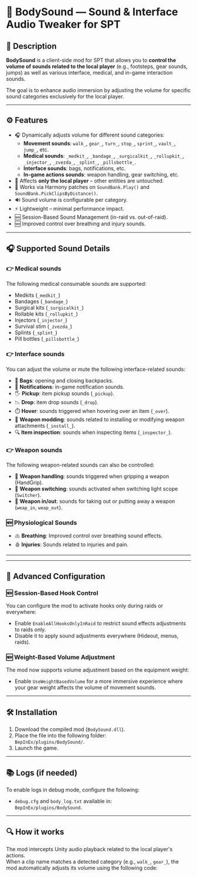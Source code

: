 # 🦶 BodySound — Sound & Interface Audio Tweaker for SPT

## 🎯 Description

**BodySound** is a client-side mod for SPT that allows you to **control the volume of sounds related to the local player** (e.g., footsteps, gear sounds, jumps) as well as various interface, medical, and in-game interaction sounds.

The goal is to enhance audio immersion by adjusting the volume for specific sound categories exclusively for the local player.

---

## ⚙️ Features

- 🎧 Dynamically adjusts volume for different sound categories:
  - **Movement sounds**: `walk_`, `gear_`, `turn_`, `stop_`, `sprint_`, `vault_`, `jump_`, etc.
  - **Medical sounds**: `_medkit_`, `_bandage_`, `_surgicalkit_`, `_rollupkit_`, `_injector_`, `_zvezda_`, `_splint_`, `_pillsbottle_`.
  - **Interface sounds**: bags, notifications, etc.
  - **In-game actions sounds**: weapon handling, gear switching, etc.
- 👤 Affects **only the local player** – other entities are untouched.
- 🔁 Works via Harmony patches on `SoundBank.Play()` and `SoundBank.PickClipsByDistance()`.
- 🔊 Sound volume is configurable per category.
- ⚡ Lightweight – minimal performance impact.
- 🆕 Session-Based Sound Management (in-raid vs. out-of-raid).
- 🆕 Improved control over breathing and injury sounds.

---

## 🎧 Supported Sound Details

### 👉 Medical sounds

The following medical consumable sounds are supported:

- Medkits (`_medkit_`)
- Bandages (`_bandage_`)
- Surgical kits (`_surgicalkit_`)
- Rollable kits (`_rollupkit_`)
- Injectors (`_injector_`)
- Survival stim (`_zvezda_`)
- Splints (`_splint_`)
- Pill bottles (`_pillsbottle_`)

### 👉 Interface sounds

You can adjust the volume or mute the following interface-related sounds:

- 🎒 **Bags**: opening and closing backpacks.
- 📢 **Notifications**: in-game notification sounds.
- 🖐️ **Pickup**: item pickup sounds (`_pickup`).
- 📉 **Drop**: item drop sounds (`_drop`).
- ⏱️ **Hover**: sounds triggered when hovering over an item (`_over`).
- 🔧 **Weapon modding**: sounds related to installing or modifying weapon attachments (`_install_`).
- 🔍 **Item inspection**: sounds when inspecting items (`_inspector_`).

### 👉 Weapon sounds

The following weapon-related sounds can also be controlled:

- 👐 **Weapon handling**: sounds triggered when gripping a weapon (HandGrip).
- 🔄 **Weapon switching**: sounds activated when switching light scope (`Switcher`).
- 🔄 **Weapon in/out**: sounds for taking out or putting away a weapon (`weap_in`, `weap_out`).

### 🆕 Physiological Sounds

- 🫁 **Breathing**: Improved control over breathing sound effects.
- 🩸 **Injuries**: Sounds related to injuries and pain.

---

---

## 🔧 Advanced Configuration

### 🆕 Session-Based Hook Control

You can configure the mod to activate hooks only during raids or everywhere:
- Enable `EnableAllHooksOnlyInRaid` to restrict sound effects adjustments to raids only.
- Disable it to apply sound adjustments everywhere (Hideout, menus, raids).

### 🆕 Weight-Based Volume Adjustment

The mod now supports volume adjustment based on the equipment weight:
- Enable `UseWeightBasedVolume` for a more immersive experience where your gear weight affects the volume of movement sounds.

---

## 🛠️ Installation

1. Download the compiled mod (`BodySound.dll`).
2. Place the file into the following folder:  
   `BepInEx/plugins/BodySound/`.
3. Launch the game.

---

## 📚 Logs (if needed)

To enable logs in debug mode, configure the following:  
- `debug.cfg` and `body_log.txt` available in:  
  `BepInEx/plugins/BodySound`.

---

## 🔍 How it works

The mod intercepts Unity audio playback related to the local player's actions.  
When a clip name matches a detected category (e.g., `walk_`, `gear_`), the mod automatically adjusts its volume using the following code: